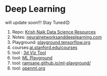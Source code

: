 # Deep Learning
will update soon!!! Stay Tuned😊

1. Repo: [Krish Naik Data Science Resources](https://github.com/krishnaik06/The-Grand-Complete-Data-Science-Materials)
2. Notes: [neuralnetworksanddeeplearning.com](http://neuralnetworksanddeeplearning.com/chap1.html)
3. Playground: [playground.tensorflow.org](https://playground.tensorflow.org/#activation=tanh&batchSize=10&dataset=circle&regDataset=reg-plane&learningRate=0.03&regularizationRate=0&noise=0&networkShape=4,2&seed=0.59479&showTestData=false&discretize=false&percTrainData=50&x=true&y=true&xTimesY=false&xSquared=false&ySquared=false&cosX=false&sinX=false&cosY=false&sinY=false&collectStats=false&problem=classification&initZero=false&hideText=false)
4. courses:[ai.stanford.edu/courses](https://ai.stanford.edu/courses/)
5. tool : [3d Viz Tool](https://array-3d-viz.vercel.app/)
6. tool: [ML Playground](https://ml-playground.com/)
7. tool: [ramsane.github.io/ml-playground/](https://ramsane.github.io/ml-playground/logistic_regression/)
8. tool: [openml.org](https://openml.org/)
